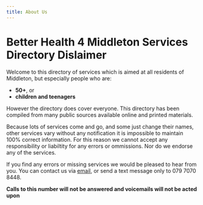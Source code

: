 ```yaml
---
title: About Us
---
```


# Better Health 4 Middleton Services Directory Dislaimer

Welcome to this directory of services which is aimed at all residents of
Middleton, but especially people who are:

  * **50+**, or
  * **children and teenagers**

However the directory does cover everyone. This directory has been compiled from many 
public sources available online and printed materials.

Because lots of services come and go, and some just change their names, other
services vary without any notification it is impossible to maintain 100%
correct information. For this reason we cannot accept any responsibility or liabiltity for
any errors or ommissions.  Nor do we endorse any of the services.

If you find any errors or missing services we would be pleased to hear
from you. You can contact us via [email](mailto:betterhealth4middleton@gmail.com), or send a
text message only to 079 7070 8448.

**Calls to this number will not be answered and voicemails will not be acted upon**
